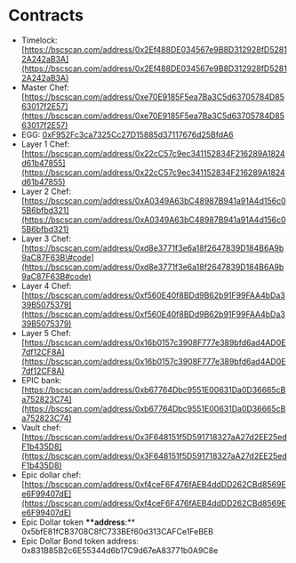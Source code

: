 # Contracts

* Timelock: [https://bscscan.com/address/0x2Ef488DE034567e9B8D312928fD52812A242aB3A](https://bscscan.com/address/0x2Ef488DE034567e9B8D312928fD52812A242aB3A)
* Master Chef: [https://bscscan.com/address/0xe70E9185F5ea7Ba3C5d63705784D8563017f2E57](https://bscscan.com/address/0xe70E9185F5ea7Ba3C5d63705784D8563017f2E57)
* EGG: [0xF952Fc3ca7325Cc27D15885d37117676d25BfdA6](https://bscscan.com/address/0xF952Fc3ca7325Cc27D15885d37117676d25BfdA6)
* Layer 1 Chef: [https://bscscan.com/address/0x22cC57c9ec341152834F216289A1824d61b47855](https://bscscan.com/address/0x22cC57c9ec341152834F216289A1824d61b47855)
* Layer 2 Chef: [https://bscscan.com/address/0xA0349A63bC48987B941a91A4d156c05B6bfbd321](https://bscscan.com/address/0xA0349A63bC48987B941a91A4d156c05B6bfbd321)
* Layer 3 Chef: [https://bscscan.com/address/0xd8e3771f3e6a18f2647839D184B6A9b9aC87F63B\#code](https://bscscan.com/address/0xd8e3771f3e6a18f2647839D184B6A9b9aC87F63B#code)
* Layer 4 Chef: [https://bscscan.com/address/0xf560E40f8BDd9B62b91F99FAA4bDa339B5075379](https://bscscan.com/address/0xf560E40f8BDd9B62b91F99FAA4bDa339B5075379)
* Layer 5 Chef: [https://bscscan.com/address/0x16b0157c3908F777e389bfd6ad4AD0E7df12CF8A](https://bscscan.com/address/0x16b0157c3908F777e389bfd6ad4AD0E7df12CF8A)
* EPIC bank: [https://bscscan.com/address/0xb67764Dbc9551E00631Da0D36665cBa752823C74](https://bscscan.com/address/0xb67764Dbc9551E00631Da0D36665cBa752823C74)
* Vault chef: [https://bscscan.com/address/0x3F648151f5D591718327aA27d2EE25edF1b435D8](https://bscscan.com/address/0x3F648151f5D591718327aA27d2EE25edF1b435D8)
* Epic dollar chef: [https://bscscan.com/address/0xf4ceF6F476fAEB4ddDD262CBd8569Ee6F99407dE](https://bscscan.com/address/0xf4ceF6F476fAEB4ddDD262CBd8569Ee6F99407dE)
* Epic Dollar token **\*\*address**:\*\* 0x5bfE81fCB3708C8fC733BEf60d313CAFCe1FeBEB
* Epic Dollar Bond token address: 0x831B85B2c6E55344d6b17C9d67eA83771b0A9C8e

